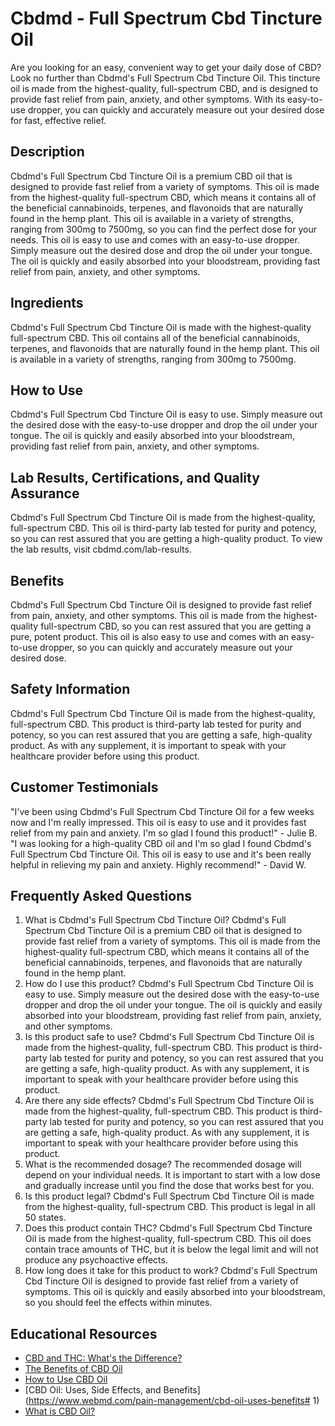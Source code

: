 # Cbdmd - Full Spectrum Cbd Tincture Oil
Are you looking for an easy, convenient way to get your daily dose of CBD? Look no further than Cbdmd's Full Spectrum Cbd Tincture Oil. This tincture oil is made from the highest-quality, full-spectrum CBD, and is designed to provide fast relief from pain, anxiety, and other symptoms. With its easy-to-use dropper, you can quickly and accurately measure out your desired dose for fast, effective relief. 
## Description
Cbdmd's Full Spectrum Cbd Tincture Oil is a premium CBD oil that is designed to provide fast relief from a variety of symptoms. This oil is made from the highest-quality full-spectrum CBD, which means it contains all of the beneficial cannabinoids, terpenes, and flavonoids that are naturally found in the hemp plant. This oil is available in a variety of strengths, ranging from 300mg to 7500mg, so you can find the perfect dose for your needs. 
This oil is easy to use and comes with an easy-to-use dropper. Simply measure out the desired dose and drop the oil under your tongue. The oil is quickly and easily absorbed into your bloodstream, providing fast relief from pain, anxiety, and other symptoms. 
## Ingredients
Cbdmd's Full Spectrum Cbd Tincture Oil is made with the highest-quality full-spectrum CBD. This oil contains all of the beneficial cannabinoids, terpenes, and flavonoids that are naturally found in the hemp plant. This oil is available in a variety of strengths, ranging from 300mg to 7500mg. 
## How to Use
Cbdmd's Full Spectrum Cbd Tincture Oil is easy to use. Simply measure out the desired dose with the easy-to-use dropper and drop the oil under your tongue. The oil is quickly and easily absorbed into your bloodstream, providing fast relief from pain, anxiety, and other symptoms. 
## Lab Results, Certifications, and Quality Assurance
Cbdmd's Full Spectrum Cbd Tincture Oil is made from the highest-quality, full-spectrum CBD. This oil is third-party lab tested for purity and potency, so you can rest assured that you are getting a high-quality product. To view the lab results, visit cbdmd.com/lab-results. 
## Benefits
Cbdmd's Full Spectrum Cbd Tincture Oil is designed to provide fast relief from pain, anxiety, and other symptoms. This oil is made from the highest-quality full-spectrum CBD, so you can rest assured that you are getting a pure, potent product. This oil is also easy to use and comes with an easy-to-use dropper, so you can quickly and accurately measure out your desired dose. 
## Safety Information
Cbdmd's Full Spectrum Cbd Tincture Oil is made from the highest-quality, full-spectrum CBD. This product is third-party lab tested for purity and potency, so you can rest assured that you are getting a safe, high-quality product. As with any supplement, it is important to speak with your healthcare provider before using this product. 
## Customer Testimonials
"I've been using Cbdmd's Full Spectrum Cbd Tincture Oil for a few weeks now and I'm really impressed. This oil is easy to use and it provides fast relief from my pain and anxiety. I'm so glad I found this product!" - Julie B. 
"I was looking for a high-quality CBD oil and I'm so glad I found Cbdmd's Full Spectrum Cbd Tincture Oil. This oil is easy to use and it's been really helpful in relieving my pain and anxiety. Highly recommend!" - David W. 
## Frequently Asked Questions
1. What is Cbdmd's Full Spectrum Cbd Tincture Oil? 
Cbdmd's Full Spectrum Cbd Tincture Oil is a premium CBD oil that is designed to provide fast relief from a variety of symptoms. This oil is made from the highest-quality full-spectrum CBD, which means it contains all of the beneficial cannabinoids, terpenes, and flavonoids that are naturally found in the hemp plant. 
2. How do I use this product? 
Cbdmd's Full Spectrum Cbd Tincture Oil is easy to use. Simply measure out the desired dose with the easy-to-use dropper and drop the oil under your tongue. The oil is quickly and easily absorbed into your bloodstream, providing fast relief from pain, anxiety, and other symptoms. 
3. Is this product safe to use? 
Cbdmd's Full Spectrum Cbd Tincture Oil is made from the highest-quality, full-spectrum CBD. This product is third-party lab tested for purity and potency, so you can rest assured that you are getting a safe, high-quality product. As with any supplement, it is important to speak with your healthcare provider before using this product. 
4. Are there any side effects? 
Cbdmd's Full Spectrum Cbd Tincture Oil is made from the highest-quality, full-spectrum CBD. This product is third-party lab tested for purity and potency, so you can rest assured that you are getting a safe, high-quality product. As with any supplement, it is important to speak with your healthcare provider before using this product. 
5. What is the recommended dosage? 
The recommended dosage will depend on your individual needs. It is important to start with a low dose and gradually increase until you find the dose that works best for you. 
6. Is this product legal? 
Cbdmd's Full Spectrum Cbd Tincture Oil is made from the highest-quality, full-spectrum CBD. This product is legal in all 50 states. 
7. Does this product contain THC? 
Cbdmd's Full Spectrum Cbd Tincture Oil is made from the highest-quality, full-spectrum CBD. This oil does contain trace amounts of THC, but it is below the legal limit and will not produce any psychoactive effects. 
8. How long does it take for this product to work? 
Cbdmd's Full Spectrum Cbd Tincture Oil is designed to provide fast relief from a variety of symptoms. This oil is quickly and easily absorbed into your bloodstream, so you should feel the effects within minutes. 
## Educational Resources
- [CBD and THC: What's the Difference?](https://www.healthline.com/health/cbd-vs-thc) 
- [The Benefits of CBD Oil](https://www.healthline.com/health/cbd-oil-benefits) 
- [How to Use CBD Oil](https://www.healthline.com/health/how-to-use-cbd-oil) 
- [CBD Oil: Uses, Side Effects, and Benefits](https://www.webmd.com/pain-management/cbd-oil-uses-benefits# 1) 
- [What is CBD Oil?](https://www.medicalnewstoday.com/articles/what-is-cbd-oil)